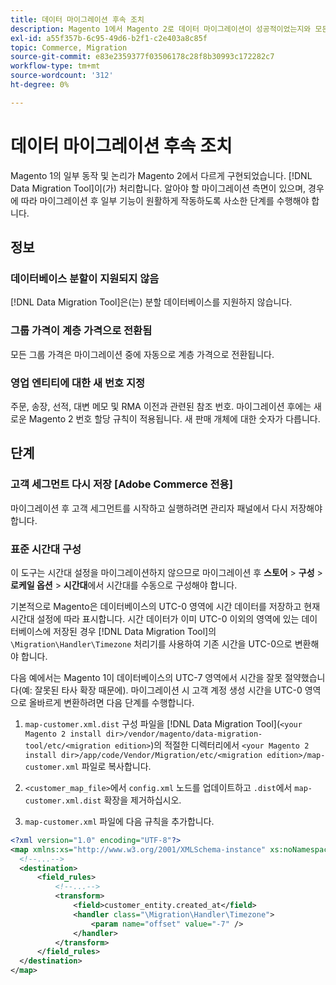 ```yaml
---
title: 데이터 마이그레이션 후속 조치
description: Magento 1에서 Magento 2로 데이터 마이그레이션이 성공적이었는지와 모든 기능이 예상대로 작동하는지 확인하는 방법을 알아봅니다.
exl-id: a55f357b-6c95-49d6-b2f1-c2e403a8c85f
topic: Commerce, Migration
source-git-commit: e83e2359377f03506178c28f8b30993c172282c7
workflow-type: tm+mt
source-wordcount: '312'
ht-degree: 0%

---
```


# 데이터 마이그레이션 후속 조치

Magento 1의 일부 동작 및 논리가 Magento 2에서 다르게 구현되었습니다. [!DNL Data Migration Tool]이(가) 처리합니다. 알아야 할 마이그레이션 측면이 있으며, 경우에 따라 마이그레이션 후 일부 기능이 원활하게 작동하도록 사소한 단계를 수행해야 합니다.

## 정보

### 데이터베이스 분할이 지원되지 않음

[!DNL Data Migration Tool]은(는) 분할 데이터베이스를 지원하지 않습니다.

### 그룹 가격이 계층 가격으로 전환됨

모든 그룹 가격은 마이그레이션 중에 자동으로 계층 가격으로 전환됩니다.

### 영업 엔티티에 대한 새 번호 지정

주문, 송장, 선적, 대변 메모 및 RMA 이전과 관련된 참조 번호. 마이그레이션 후에는 새로운 Magento 2 번호 할당 규칙이 적용됩니다. 새 판매 개체에 대한 숫자가 다릅니다.

## 단계

### 고객 세그먼트 다시 저장 [Adobe Commerce 전용]

마이그레이션 후 고객 세그먼트를 시작하고 실행하려면 관리자 패널에서 다시 저장해야 합니다.

### 표준 시간대 구성

이 도구는 시간대 설정을 마이그레이션하지 않으므로 마이그레이션 후 **스토어** > **구성** > **로케일 옵션** > **시간대**&#x200B;에서 시간대를 수동으로 구성해야 합니다.

기본적으로 Magento은 데이터베이스의 UTC-0 영역에 시간 데이터를 저장하고 현재 시간대 설정에 따라 표시합니다. 시간 데이터가 이미 UTC-0 이외의 영역에 있는 데이터베이스에 저장된 경우 [!DNL Data Migration Tool]의 `\Migration\Handler\Timezone` 처리기를 사용하여 기존 시간을 UTC-0으로 변환해야 합니다.

다음 예에서는 Magento 1이 데이터베이스의 UTC-7 영역에서 시간을 잘못 절약했습니다(예: 잘못된 타사 확장 때문에). 마이그레이션 시 고객 계정 생성 시간을 UTC-0 영역으로 올바르게 변환하려면 다음 단계를 수행합니다.

1. `map-customer.xml.dist` 구성 파일을 [!DNL Data Migration Tool]&#x200B;(`<your Magento 2 install dir>/vendor/magento/data-migration-tool/etc/<migration edition>`)의 적절한 디렉터리에서 `<your Magento 2 install dir>/app/code/Vendor/Migration/etc/<migration edition>/map-customer.xml` 파일로 복사합니다.

1. `<customer_map_file>`에서 `config.xml` 노드를 업데이트하고 `.dist`에서 `map-customer.xml.dist` 확장을 제거하십시오.

1. `map-customer.xml` 파일에 다음 규칙을 추가합니다.

```xml
<?xml version="1.0" encoding="UTF-8"?>
<map xmlns:xs="http://www.w3.org/2001/XMLSchema-instance" xs:noNamespaceSchemaLocation="../map.xsd">
  <!--...-->
  <destination>
      <field_rules>
          <!--...-->
          <transform>
              <field>customer_entity.created_at</field>
              <handler class="\Migration\Handler\Timezone">
                  <param name="offset" value="-7" />
              </handler>
          </transform>
      </field_rules>
  </destination>
</map>
```
